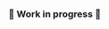### 🚧 Work in progress 🚧

<!--
[![Profile views](https://komarev.com/ghpvc/?username=GuidoZam&label=Profile%20Views&color=blue)](https://github.com/GuidoZam)

[![Visitors](https://api.visitorbadge.io/api/visitors?path=https%3A%2F%2Fgithub.com%2FGuidoZam%2FGuidoZam&label=STRANGERS&labelColor=%23fe428e&countColor=%23a9fef7)](https://visitorbadge.io/status?path=https%3A%2F%2Fgithub.com%2FGuidoZam%2FGuidoZam)

[![Readme Card](https://github-readme-stats-one-bice.vercel.app/api?username=GuidoZam&theme=radical&hide=stars,issues)](https://github.com/anuraghazra/github-readme-stats)
&count_private=true

[![Top Langs](https://github-readme-stats.vercel.app/api/top-langs/?username=GuidoZam&layout=compact)](https://github.com/anuraghazra/github-readme-stats)

- 🔭 I’m currently working on ...
- 🌱 I’m currently learning ...
- 👯 I’m looking to collaborate on ...
- 🤔 I’m looking for help with ...
- 💬 Ask me about ...
- 📫 How to reach me: @GuidZam

## ☕️ Support Me
[![ko-fi](https://ko-fi.com/img/githubbutton_sm.svg)](https://ko-fi.com/D1D57IO36)

-->
